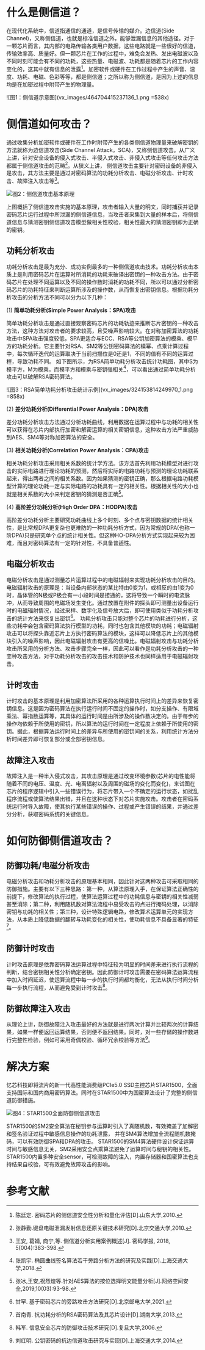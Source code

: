 # 什么是侧信道？
在现代化系统中，信道指通信的通道，是信号传输的媒介。边信道(Side Channel)，又称侧信道，也就是标准信道之外，能够泄漏信息的其他途径。对于一颗芯片而言，其内部的电路传输各类用户数据，这些电路就是一些很好的信道，传输效率高、质量好。但一颗芯片在工作的过程中，难免会发热、发出电磁波以及不同时刻可能会有不同的功耗，这些热量、电磁波、功耗都是随着芯片的工作内容变化的，这其中就有信息的泄露[^1]。加密软件或硬件在工作过程中产生的声音、温度、功耗、电磁、色彩等等，都是侧信道；之所以称为侧信道，是因为上述的信息均是在加密过程中附带产生的物理量。

![图1：侧信道示意图](vx_images/464704415237136_1.png =538x)

# 侧信道如何攻击？
通过收集分析加密软件或硬件在工作时附带产生的各类侧信道物理量来破解密钥的方法就称为边信道攻击(Side Channel Attack，SCA)，又称侧信道攻击。从广义上讲，针对安全设备的侵入式攻击、半侵入式攻击、非侵入式攻击等任何攻击方法都属于侧信道攻击的范畴[^2]。从狭义上讲， 侧信道攻击主要针对密码设备的非侵入是攻击，其方法主要是通过对密码算法的功耗分析攻击、电磁分析攻击、计时攻击、故障注入攻击等[^3]。

![图2：侧信道攻击基本原理](vx_images/258224614246525_1.png)



上图概括了侧信道攻击实施的基本原理，攻击者输入大量的明文，同时捕获并记录密码芯片运行过程中所泄漏的侧信道信息，当攻击者采集到大量的样本后，将侧信道信息与猜测密钥侧信道攻击模型做相关性校验，相关性最大的猜测密钥即为正确的密钥。

## 功耗分析攻击
功耗分析攻击是最为充分、成功实例最多的一种侧信道攻击技术。功耗分析攻击本质上是利用密码芯片在运算时所消耗的功耗来破译出密钥的一种攻击方法。由于密码芯片在处理不同运算以及不同的操作数时消耗的功耗不同，所以可以通过分析密码芯片的功耗特征来判断运算所涉及的操作数，从而恢复出密钥信息。根据功耗分析攻击的分析方法不同可以分为以下几种：

(1) **简单功耗分析(Simple Power Analysis：SPA)攻击**

简单功耗分析攻击是通过直接观察密码芯片的功耗轨迹来推断芯片密钥的一种攻击方法，这种方法对攻击者的要求较高，且受噪声影响较大。在对称加密算法的功耗攻击中SPA攻击强度较低，SPA更适合与ECC、RSA等公钥加密算法的模乘、模平方的功耗分析。它主要针对RSA、SM2等公钥密码算法的模幂、点乘计算过程中，每次循环迭代的运算取决于当前扫描位是0还是1，不同的值有不同的运算过程，导致功耗不同。
如下图所示，为RSA简单功耗分析攻击统计功耗图，其中S为模平方，M为模乘，而模平方和模乘与密钥强相关[^4]，可以看出通过简单功耗分析攻击可以破解RSA密码算法。

![图3：RSA简单功耗分析攻击统计示例](vx_images/324153814249970_1.png =858x)

(2)   **差分功耗分析(Differential Power Analysis：DPA)攻击**

差分功耗分析攻击方法通过分析功耗曲线，利用数据在运算过程中与功耗的相关性可以获得在芯片内部执行加密和解密运算的相关密钥信息，这种攻击方法严重威胁到AES、SM4等对称加密算法的安全。 

(3) **相关功耗分析(Correlation Power Analysis：CPA)攻击**

相关功耗分析攻击采用相关系数的统计学方法。该方法首先利用功耗模型对进行攻击的实际电路进行理论功耗的预测，然后将实际的电路功耗与预测的理论功耗联系起来，得出两者之间的相关系数。因为如果猜测的密钥正确，那么根据电路功耗模型计算的理论功耗一定与实际电路的功耗具有一定的相关性。根据相关性的大小也就是相关系数的大小来判定密钥的猜测是否正确[^5]。

(4) **高阶差分功耗分析(High Order DPA：HODPA)攻击**

高阶差分功耗分析主要研究功耗曲线上多个时刻、多个点与密钥数据的统计相关性，是比常规DPA更复杂也更难防的一种功耗分析方式，因为常规的DPA(也称一阶DPA)只是研究单个点的统计相关性。但这种HO-DPA分析方式实现起来较为困难，而且对密码算法有一定的针对性，不具备普适性。

## 电磁分析攻击
电磁分析攻击是通过测量芯片运算过程中的电磁辐射来实现功耗分析攻击的目的。电磁辐射攻击的原理是：当设备内部状态的某比特由0变为1，或相反的由1变为0时，晶体管的N极或P极会有一小段时间是接通的，这将导致一个瞬时的电流脉冲，从而导致周围的电磁场发生变化。通过放置在附件的探头即可测量出设备运行时的电磁辐射情况，经过采样、数字化及信号放大后，即可使用类似于功耗分析攻击的统计方法来恢复出密钥[^6]。
功耗分析攻击只能对整个芯片的功耗进行分析，这些功耗中会包含密码算法执行模型的功耗，同时也包含其他模块的功耗；电磁辐射攻击可以将探头靠近芯片上方执行密码算法的模块，这样可以降低芯片上的其他模块引入的噪声影响，因此电磁辐射攻击有更高的信噪比。电磁辐射攻击与功耗分析攻击所采用的分析方法、攻击步骤完全一样，因此可以看作是功耗分析攻击的一种变种攻击方法，对于功耗分析攻击的攻击技术和防护技术也同样适用于电磁辐射攻击。

## 计时攻击
计时攻击的基本原理是利用加密算法所采用的各种运算执行时间上的差异来恢复密钥信息。这是因为密码算法在执行运行时间不固定的操作时，如分支操作、有限域乘法、幂指数运算等，其具体的运行时间是由所涉及的操作数决定的。由于每步的操作均依赖于所使用的密钥，所以算法的运行时间在一定程度上依赖于所使用的密钥。据此，根据算法运行时间上的差异与所使用的密钥间的关系，利用统计方法分析时间差异即可恢复部分或全部密钥信息。

## 故障注入攻击
故障注入是一种半入侵式攻击，其攻击原理是通过改变环境参数(芯片的电性能将随着不同的电压、温度、光、电离辐射以及周围的磁场的变化而变化)，来试图在芯片的程序逻辑中引入一些错误行为，将芯片带入一个不确定的运行状态，如扰乱程序流程或使算法结果出错，并且在这种状态下对芯片实施攻击。攻击者在密码系统运行时导入故障，使其执行某些错误的操作、过程或产生错误的结果，并通过差分分析，获取密码系统的关键信息。

# 如何防御侧信道攻击？
## 防御功耗/电磁分析攻击
电磁分析攻击和功耗分析攻击的原理基本相同，因此针对这两种攻击可采取相同的防御措施。主要有以下三种思路：第一种，从算法原理入手，在保证算法正确性的前提下，修改算法的执行过程，使算法运算过程中的功耗信息与密钥的相关性减弱甚至消除；第二种，利用随机数对算法流程中易受攻击的点进行掩码处理，以消除密钥与功耗的相关性；第三种，设计特殊逻辑电路，修改算术运算单元的实现方法，从本质上降低数据的翻转与功耗变化的相关性，使功耗信息不具备显著的特征[^7]。

## 防御计时攻击
计时攻击原理是依靠密码算法运算过程中特征较为明显的时间差来进行执行流程的判断，结合密钥相关性分析确定密钥。因此防御计时攻击需要在密码算法运算流程中加入时间延迟，使运算流程中每一步的执行时间都均衡化，无法从执行时间分析每一步执行流程，从而避免受到计时攻击[^8]。

## 防御故障注入攻击
从理论上讲，防御故障注入攻击最好的方法就是进行两次计算并比较两次的计算结果，如果一样便返回运算结果，否则便不返回结果。同时，对一些存储的操作数进行完整性检验，例如可采用奇偶校验、循环冗余校验等方法[^9]。


# 解决方案
忆芯科技即将流片的新一代高性能消费级PCIe5.0 SSD主控芯片STAR1500，全面支持国际和国内商用密码算法。同时在STAR1500中为国密算法设计了完整的侧信道防御措施。

![图4：STAR1500全面防御侧信道攻击](vx_images/323922520249270.png)

STAR1500的SM2安全算法在秘钥参与运算时引入了真随机数，有效掩盖了加解密和签名验证过程中敏感信息操作的功耗泄露， 并在SM4算法增加全流程随机数掩码，可以有效防御SPA和DPA的攻击。
STAR1500的SM4算法硬件设计保证运算时间与敏感信息无关，SM2采用安全点乘算法避免了运算时间与秘钥的相关性。
STAR1500内置多种安全sensor，可检测故障的注入，内置存储器和国密算法也支持结果自校验，可有效避免故障攻击的影响。

# 参考文献
[^1]: 陈廷定. 密码芯片的侧信道安全性分析和量化评估[D].山东大学,2010. 
[^2]: 张静勤.键盘电磁泄漏发射信息还原关键技术研究[D].北京交通大学,2010. 
[^3]: 王安, 葛婧, 商宁,等. 侧信道分析实用案例概述[J]. 密码学报, 2018, 5(004):383-398. 
[^4]: 张凯宇. 椭圆曲线签名算法若干旁路分析方法的研究及实践[D].上海交通大学,2018. 
[^5]: 张冰,王安,祝烈煌等.针对AES算法的按位选择明文能量分析[J].网络空间安全,2019,10(03):93-98. 
[^6]: 甘罕. 基于密码芯片的旁路攻击方法研究[D].北京邮电大学,2021. 
[^7]: 首南青. 抗功耗分析的RSA密码算法及其芯片设计[D].湖南大学,2013. 
[^8]: 韩军. 信息安全芯片的防御攻击技术研究[D].复旦大学,2006. 
[^9]: 刘红明. 公钥密码的抗边信道攻击研究与实现[D].上海交通大学,2014. 